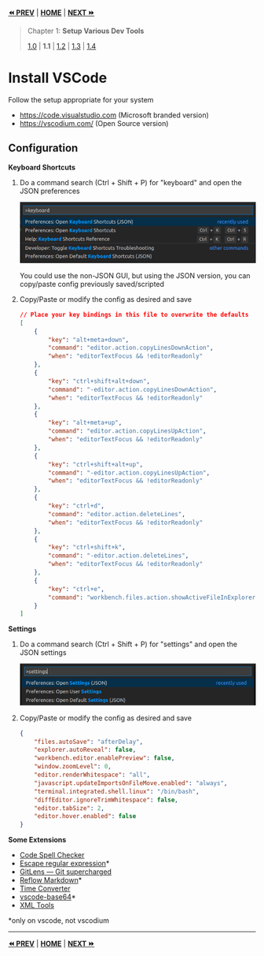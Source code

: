 **[⏪ PREV](./5773411b-7fbd-4ecd-8d30-cd539841ee8b.md)** | **[HOME](./index.md)** | **[NEXT ⏩](./134d9622-bae1-47f6-bec6-8dac5da9d798.md)**

> Chapter 1: **Setup Various Dev Tools**
>
> [1.0](./5773411b-7fbd-4ecd-8d30-cd539841ee8b.md) |
**1.1** |
[1.2](./134d9622-bae1-47f6-bec6-8dac5da9d798.md) |
[1.3](./990aef78-054d-44cf-bee1-fe2bad77c363.md) |
[1.4](./b2a09cea-b1a5-48c3-a3fe-e1b50c724df3.md)

# Install VSCode

Follow the setup appropriate for your system
- https://code.visualstudio.com (Microsoft branded version)
- https://vscodium.com/ (Open Source version)

## Configuration

**Keyboard Shortcuts**

1. Do a command search (Ctrl + Shift + P) for "keyboard" and open the JSON
   preferences

    ![](../img/vscode-keyboard-cmd-search.png)

    You could use the non-JSON GUI, but using the JSON version, you can
    copy/paste config previously saved/scripted

2. Copy/Paste or modify the config as desired and save

    ```json
    // Place your key bindings in this file to overwrite the defaults
    [
        {
            "key": "alt+meta+down",
            "command": "editor.action.copyLinesDownAction",
            "when": "editorTextFocus && !editorReadonly"
        },
        {
            "key": "ctrl+shift+alt+down",
            "command": "-editor.action.copyLinesDownAction",
            "when": "editorTextFocus && !editorReadonly"
        },
        {
            "key": "alt+meta+up",
            "command": "editor.action.copyLinesUpAction",
            "when": "editorTextFocus && !editorReadonly"
        },
        {
            "key": "ctrl+shift+alt+up",
            "command": "-editor.action.copyLinesUpAction",
            "when": "editorTextFocus && !editorReadonly"
        },
        {
            "key": "ctrl+d",
            "command": "editor.action.deleteLines",
            "when": "editorTextFocus && !editorReadonly"
        },
        {
            "key": "ctrl+shift+k",
            "command": "-editor.action.deleteLines",
            "when": "editorTextFocus && !editorReadonly"
        },
        {
            "key": "ctrl+e",
            "command": "workbench.files.action.showActiveFileInExplorer"
        }
    ]
    ```

**Settings**

1. Do a command search (Ctrl + Shift + P) for "settings" and open the JSON
   settings

    ![](../img/vscode-settings-cmd-search.png)

2. Copy/Paste or modify the config as desired and save

    ```json
    {
        "files.autoSave": "afterDelay",
        "explorer.autoReveal": false,
        "workbench.editor.enablePreview": false,
        "window.zoomLevel": 0,
        "editor.renderWhitespace": "all",
        "javascript.updateImportsOnFileMove.enabled": "always",
        "terminal.integrated.shell.linux": "/bin/bash",
        "diffEditor.ignoreTrimWhitespace": false,
        "editor.tabSize": 2,
        "editor.hover.enabled": false
    }
    ```

**Some Extensions**

- [Code Spell Checker](https://marketplace.visualstudio.com/items?itemName=streetsidesoftware.code-spell-checker)
- [Escape regular expression](https://marketplace.visualstudio.com/items?itemName=kirbydigital.escape-regexp)*
- [GitLens — Git supercharged](https://marketplace.visualstudio.com/items?itemName=eamodio.gitlens)
- [Reflow Markdown](https://marketplace.visualstudio.com/items?itemName=marvhen.reflow-markdown)*
- [Time Converter](https://marketplace.visualstudio.com/items?itemName=HaaLeo.timing)
- [vscode-base64](https://marketplace.visualstudio.com/items?itemName=adamhartford.vscode-base64)*
- [XML Tools](https://marketplace.visualstudio.com/items?itemName=DotJoshJohnson.xml)

*only on vscode, not vscodium


---

**[⏪ PREV](./5773411b-7fbd-4ecd-8d30-cd539841ee8b.md)** | **[HOME](./index.md)** | **[NEXT ⏩](./134d9622-bae1-47f6-bec6-8dac5da9d798.md)**

